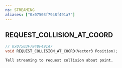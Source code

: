 ```yaml
---
ns: STREAMING
aliases: ["0x07503f7948f491a7"]
---
```

## REQUEST_COLLISION_AT_COORD

```c
// 0x07503F7948F491A7
void REQUEST_COLLISION_AT_COORD(Vector3 Position);
```

```
Tell streaming to request collision about point.
```
